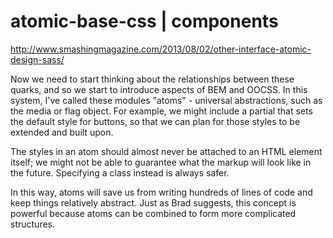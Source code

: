 # atomic-base-css | components

http://www.smashingmagazine.com/2013/08/02/other-interface-atomic-design-sass/

Now we need to start thinking about the relationships between these quarks, and so we start to introduce 
aspects of BEM and OOCSS. In this system, I've called these modules "atoms" - universal abstractions, 
such as the media or flag object. For example, we might include a partial that sets the default style 
for buttons, so that we can plan for those styles to be extended and built upon.

The styles in an atom should almost never be attached to an HTML element itself; we might not be able to guarantee 
what the markup will look like in the future. Specifying a class instead is always safer.

In this way, atoms will save us from writing hundreds of lines of code and keep things relatively abstract. 
Just as Brad suggests, this concept is powerful because atoms can be combined to form more complicated structures.
